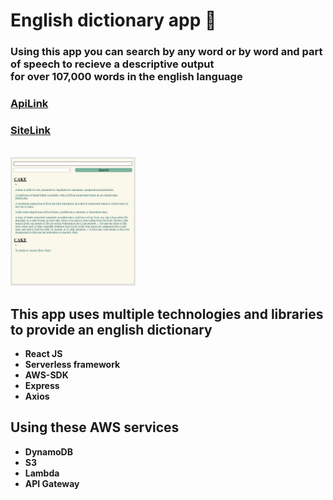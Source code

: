 # English dictionary app 📑

### Using this app you can search by any word or by word and part of speech to recieve a descriptive output <br/> for over **107,000 words** in the english language

### [ApiLink](https://oow8ykat0l.execute-api.eu-west-1.amazonaws.com/dev)

### [SiteLink](http://dictionary-app-z.s3-website-eu-west-1.amazonaws.com/)

<br/><img src="./assests/screenshot.png" alt="homeimg" width=200px heigh=200px>

## This app uses multiple technologies and libraries to provide an english dictionary

- **React JS**
- **Serverless framework**
- **AWS-SDK**
- **Express**
- **Axios**

## Using these AWS services

- **DynamoDB**
- **S3**
- **Lambda**
- **API Gateway**
